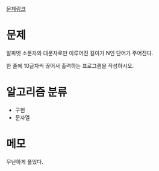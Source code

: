 [문제링크](https://www.acmicpc.net/problem/11721)

# 문제
알파벳 소문자와 대문자로만 이루어진 길이가 N인 단어가 주어진다.

한 줄에 10글자씩 끊어서 출력하는 프로그램을 작성하시오.

# 알고리즘 분류
+ 구현
+ 문자열

# 메모
무난하게 풀었다.
